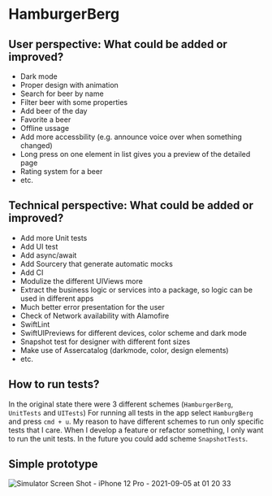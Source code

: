# HamburgerBerg

## User perspective: What could be added or improved?
- Dark mode 
- Proper design with animation
- Search for beer by name
- Filter beer with some properties
- Add beer of the day
- Favorite a beer
- Offline ussage
- Add more accessbility (e.g. announce voice over when something changed)
- Long press on one element in list gives you a preview of the detailed page
- Rating system for a beer
- etc.

## Technical perspective: What could be added or improved?
- Add more Unit tests
- Add UI test 
- Add async/await
- Add Sourcery that generate automatic mocks
- Add CI
- Modulize the different UIViews more
- Extract the business logic or services into a package, so logic can be used in different apps
- Much better error presentation for the user
- Check of Network availability with Alamofire
- SwiftLint
- SwiftUIPreviews for different devices, color scheme and dark mode
- Snapshot test for designer with different font sizes
- Make use of Assercatalog (darkmode, color, design elements)
- etc.

## How to run tests?
In the original state there were 3 different schemes (`HamburgerBerg`, `UnitTests` and `UITests`)
For running all tests in the app select `HamburgBerg` and press `cmd + u`.
My reason to have different schemes to run only specific tests that I care. When I develop a feature or refactor something, I only want to run the unit tests. In the future you could add scheme `SnapshotTests`.

## Simple prototype
![Simulator Screen Shot - iPhone 12 Pro - 2021-09-05 at 01 20 33](https://user-images.githubusercontent.com/8395044/132110241-9e49cdfb-036e-4bdb-8e10-a4f3121f968b.png)

